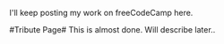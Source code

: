 I'll keep posting my work on freeCodeCamp here.

#Tribute Page#
This is almost done. Will describe later..
